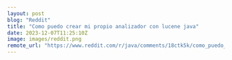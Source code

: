```yaml
---
layout: post
blog: "Reddit"
title: "Como puedo crear mi propio analizador con lucene java"
date: 2023-12-07T11:25:10Z
image: images/reddit.png
remote_url: "https://www.reddit.com/r/java/comments/18ctk5k/como_puedo_crear_mi_propio_analizador_con_lucene/"
---
```

